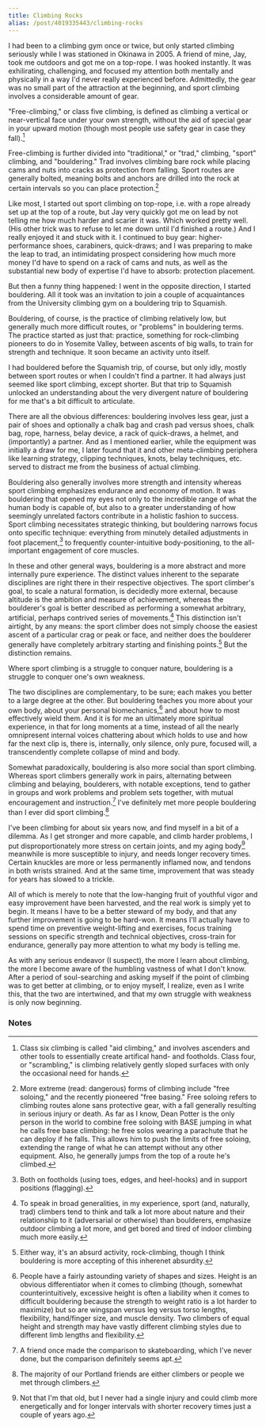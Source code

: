 ```yaml
---
title: Climbing Rocks
alias: /post/4019335443/climbing-rocks
---
```


I had been to a climbing gym once or twice, but only started climbing
seriously while I was stationed in Okinawa in 2005. A friend of mine,
Jay, took me outdoors and got me on a top-rope. I was hooked instantly.
It was exhilirating, challenging, and focused my attention both mentally
and physically in a way I'd never really experienced before. Admittedly,
the gear was no small part of the attraction at the beginning, and sport
climbing involves a considerable amount of gear.

"Free-climbing," or class five climbing, is defined as climbing a
vertical or near-vertical face under your own strength, without the aid
of special gear in your upward motion (though most people use safety
gear in case they fall).[^1]

Free-climbing is further divided into "traditional," or "trad,"
climbing, "sport" climbing, and "bouldering." Trad involves climbing
bare rock while placing cams and nuts into cracks as protection from
falling. Sport routes are generally bolted, meaning bolts and anchors
are drilled into the rock at certain intervals so you can place
protection.[^2]

Like most, I started out sport climbing on top-rope, i.e. with a rope
already set up at the top of a route, but Jay very quickly got me on
lead by not telling me how much harder and scarier it was. Which worked
pretty well. (His other trick was to refuse to let me down until I'd
finished a route.) And I really enjoyed it and stuck with it. I
continued to buy gear: higher-performance shoes, carabiners,
quick-draws; and I was preparing to make the leap to trad, an
intimidating prospect considering how much more money I'd have to spend
on a rack of cams and nuts, as well as the substantial new body of
expertise I'd have to absorb: protection placement.

But then a funny thing happened: I went in the opposite direction, I
started bouldering. All it took was an invitation to join a couple of
acquaintances from the University climbing gym on a bouldering trip to
Squamish.

Bouldering, of course, is the practice of climbing relatively low, but
generally much more difficult routes, or "problems" in bouldering terms.
The practice started as just that: practice, something for rock-climbing
pioneers to do in Yosemite Valley, between ascents of big walls, to
train for strength and technique. It soon became an activity unto
itself.

I had bouldered before the Squamish trip, of course, but only idly,
mostly between sport routes or when I couldn't find a partner. It had
always just seemed like sport climbing, except shorter. But that trip to
Squamish unlocked an understanding about the very divergent nature of
bouldering for me that's a bit difficult to articulate.

There are all the obvious differences: bouldering involves less gear,
just a pair of shoes and optionally a chalk bag and crash pad versus
shoes, chalk bag, rope, harness, belay device, a rack of quick-draws, a
helmet, and (importantly) a partner. And as I mentioned earlier, while
the equipment was initially a draw for me, I later found that it and
other meta-climbing periphera like learning strategy, clipping
techniques, knots, belay techniques, etc. served to distract me from the
business of actual climbing.

Bouldering also generally involves more strength and intensity whereas
sport climbing emphasizes endurance and economy of motion. It was
bouldering that opened my eyes not only to the incredible range of what
the human body is capable of, but also to a greater understanding of how
seemingly unrelated factors contribute in a holistic fashion to success.
Sport climbing necessitates strategic thinking, but bouldering narrows
focus onto specific technique: everything from minutely detailed
adjustments in foot placement,[^3] to frequently
counter-intuitive body-positioning, to the all-important engagement of
core muscles.

In these and other general ways, bouldering is a more abstract and more
internally pure experience. The distinct values inherent to the separate
disciplines are right there in their respective objectives. The sport
climber's goal, to scale a natural formation, is decidedly more
external, because altitude is the ambition and measure of achievement,
whereas the boulderer's goal is better described as performing a
somewhat arbitrary, artificial, perhaps contrived series of
movements.[^4] This distinction isn't airtight, by any
means: the sport climber does not simply choose the easiest ascent of a
particular crag or peak or face, and neither does the boulderer
generally have completely arbitrary starting and finishing
points.[^5] But the distinction remains.

Where sport climbing is a struggle to conquer nature, bouldering is a
struggle to conquer one's own weakness.

The two disciplines are complementary, to be sure; each makes you better
to a large degree at the other. But bouldering teaches you more about
your own body, about your personal biomechanics,[^6]
and about how to most effectively wield them. And it is for me an
ultimately more spiritual experience, in that for long moments at a
time, instead of all the nearly omnipresent internal voices chattering
about which holds to use and how far the next clip is, there is,
internally, only silence, only pure, focused will, a transcendently
complete collapse of mind and body.

Somewhat paradoxically, bouldering is also more social than sport
climbing. Whereas sport climbers generally work in pairs, alternating
between climbing and belaying, boulderers, with notable exceptions, tend
to gather in groups and work problems and problem sets together, with
mutual encouragement and instruction.[^7] I've
definitely met more people bouldering than I ever did sport
climbing.[^8]

I've been climbing for about six years now, and find myself in a bit of
a dilemma. As I get stronger and more capable, and climb harder
problems, I put disproportionately more stress on certain joints, and my
aging body[^9] meanwhile is more susceptible to
injury, and needs longer recovery times. Certain knuckles are more or
less permanently inflamed now, and tendons in both wrists strained. And
at the same time, improvement that was steady for years has slowed to a
trickle.

All of which is merely to note that the low-hanging fruit of youthful
vigor and easy improvement have been harvested, and the real work is
simply yet to begin. It means I have to be a better steward of my body,
and that any further improvement is going to be hard-won. It means I'll
actually have to spend time on preventive weight-lifting and exercises,
focus training sessions on specific strength and technical objectives,
cross-train for endurance, generally pay more attention to what my body
is telling me.

As with any serious endeavor (I suspect), the more I learn about
climbing, the more I become aware of the humbling vastness of what I
don't know. After a period of soul-searching and asking myself if the
point of climbing was to get better at climbing, or to enjoy myself, I
realize, even as I write this, that the two are intertwined, and that my
own struggle with weakness is only now beginning.

### Notes

[^1]: Class six climbing is called "aid climbing," and involves ascenders
    and other tools to essentially create artifical hand- and footholds.
    Class four, or "scrambling," is climbing relatively gently sloped
    surfaces with only the occasional need for
    hands.

[^2]: More extreme (read: dangerous) forms of climbing include "free
    soloing," and the recently pioneered "free basing." Free soloing
    refers to climbing routes alone sans protective gear, with a fall
    generally resulting in serious injury or death. As far as I know,
    Dean Potter is the only person in the world to combine free soloing
    with BASE jumping in what he calls free base climbing: he free solos
    wearing a parachute that he can deploy if he falls. This allows him
    to push the limits of free soloing, extending the range of what he
    can attempt without any other equipment. Also, he generally jumps
    from the top of a route he's
    climbed.

[^3]: Both on footholds (using toes, edges, and heel-hooks) and in support
    positions (flagging).

[^4]: To speak in broad generalities, in my experience, sport (and,
    naturally, trad) climbers tend to think and talk a lot more about
    nature and their relationship to it (adversarial or otherwise) than
    boulderers, emphasize outdoor climbing a lot more, and get bored and
    tired of indoor climbing much more
    easily.

[^5]: Either way, it's an absurd activity, rock-climbing, though I think
    bouldering is more accepting of this inherenet
    absurdity.

[^6]: People have a fairly astounding variety of shapes and sizes. Height
    is an obvious differentiator when it comes to climbing (though,
    somewhat counterintuitively, excessive height is often a liability
    when it comes to difficult bouldering because the strength to weight
    ratio is a lot harder to maximize) but so are wingspan versus leg
    versus torso lengths, flexibility, hand/finger size, and muscle
    density. Two climbers of equal height and strength may have vastly
    different climbing styles due to different limb lengths and
    flexibility.

[^7]: A friend once made the comparison to skateboarding, which I've never
    done, but the comparison definitely seems
    apt.

[^8]: The majority of our Portland friends are either climbers or people
    we met through
    climbers.

[^9]: Not that I'm that old, but I never had a single injury and could
    climb more energetically and for longer intervals with shorter
    recovery times just a couple of years
    ago.
